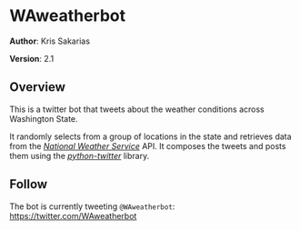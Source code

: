 # WAweatherbot

**Author**: Kris Sakarias

**Version**: 2.1


## Overview
This is a twitter bot that tweets about the weather conditions across Washington State.

It randomly selects from a group of locations in the state and retrieves data from the [*National Weather Service*](https://www.weather.gov/documentation/services-web-api "NWS API") API. It composes the tweets and posts them using the [*python-twitter*](https://python-twitter.readthedocs.io/en/latest/ "python-twitter") library.


## Follow 
The bot is currently tweeting `@WAweatherbot`: https://twitter.com/WAweatherbot
